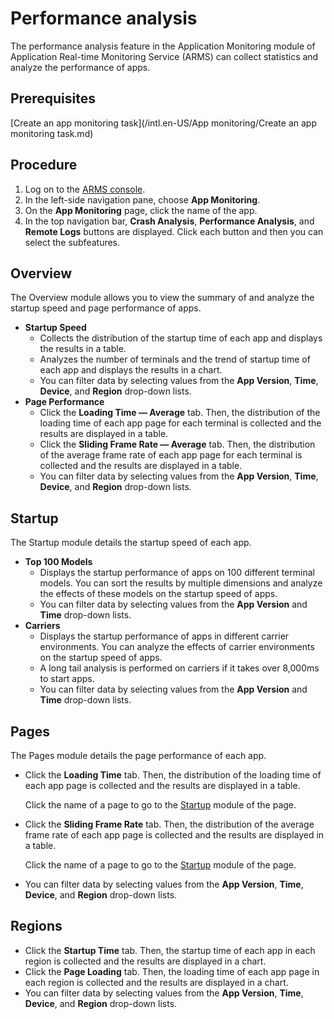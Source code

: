 # Performance analysis

The performance analysis feature in the Application Monitoring module of Application Real-time Monitoring Service \(ARMS\) can collect statistics and analyze the performance of apps.

## Prerequisites

[Create an app monitoring task](/intl.en-US/App monitoring/Create an app monitoring task.md)

## Procedure

1.  Log on to the [ARMS console](https://arms-intl.console.aliyun.com/).
2.  In the left-side navigation pane, choose **App Monitoring**.
3.  On the **App Monitoring** page, click the name of the app.
4.  In the top navigation bar, **Crash Analysis**, **Performance Analysis**, and **Remote Logs** buttons are displayed. Click each button and then you can select the subfeatures.

## Overview

The Overview module allows you to view the summary of and analyze the startup speed and page performance of apps.

-   **Startup Speed**
    -   Collects the distribution of the startup time of each app and displays the results in a table.
    -   Analyzes the number of terminals and the trend of startup time of each app and displays the results in a chart.
    -   You can filter data by selecting values from the **App Version**, **Time**, **Device**, and **Region** drop-down lists.
-   **Page Performance**
    -   Click the **Loading Time — Average** tab. Then, the distribution of the loading time of each app page for each terminal is collected and the results are displayed in a table.
    -   Click the **Sliding Frame Rate — Average** tab. Then, the distribution of the average frame rate of each app page for each terminal is collected and the results are displayed in a table.
    -   You can filter data by selecting values from the **App Version**, **Time**, **Device**, and **Region** drop-down lists.

## Startup

The Startup module details the startup speed of each app.

-   **Top 100 Models**
    -   Displays the startup performance of apps on 100 different terminal models. You can sort the results by multiple dimensions and analyze the effects of these models on the startup speed of apps.
    -   You can filter data by selecting values from the **App Version** and **Time** drop-down lists.
-   **Carriers**
    -   Displays the startup performance of apps in different carrier environments. You can analyze the effects of carrier environments on the startup speed of apps.
    -   A long tail analysis is performed on carriers if it takes over 8,000ms to start apps.
    -   You can filter data by selecting values from the **App Version** and **Time** drop-down lists.

## Pages

The Pages module details the page performance of each app.

-   Click the **Loading Time** tab. Then, the distribution of the loading time of each app page is collected and the results are displayed in a table.

    Click the name of a page to go to the [Startup](#section_ujw_zrn_c2d) module of the page.

-   Click the **Sliding Frame Rate** tab. Then, the distribution of the average frame rate of each app page is collected and the results are displayed in a table.

    Click the name of a page to go to the [Startup](#section_ujw_zrn_c2d) module of the page.

-   You can filter data by selecting values from the **App Version**, **Time**, **Device**, and **Region** drop-down lists.

## Regions

-   Click the **Startup Time** tab. Then, the startup time of each app in each region is collected and the results are displayed in a chart.
-   Click the **Page Loading** tab. Then, the loading time of each app page in each region is collected and the results are displayed in a chart.
-   You can filter data by selecting values from the **App Version**, **Time**, **Device**, and **Region** drop-down lists.

